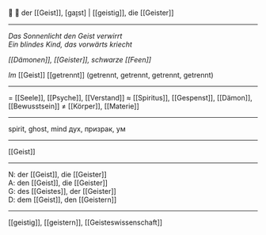 🔵 👻 der [[Geist]], [ɡaɪ̯st] |  [[geistig]],
die [[Geister]]

---
*Das Sonnenlicht den Geist verwirrt*  
*Ein blindes Kind, das vorwärts kriecht*  

*[[Dämonen]], [[Geister]], schwarze [[Feen]]*

*Im* [[Geist]] [[getrennt]] (getrennt, getrennt, getrennt, getrennt)  

---
= [[Seele]], [[Psyche]], [[Verstand]]
≈ [[Spiritus]], [[Gespenst]], [[Dämon]],  [[Bewusstsein]]
≠ [[Körper]], [[Materie]]

---
spirit, ghost, mind
дух, призрак, ум

---
[[Geist]]

---
N: der [[Geist]], die [[Geister]]  
A: den [[Geist]], die [[Geister]]  
G: des [[Geistes]], der [[Geister]]  
D: dem [[Geist]], den [[Geistern]]  

---
[[geistig]], [[geistern]], [[Geisteswissenschaft]]
